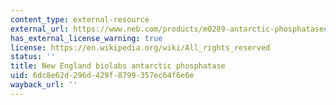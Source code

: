 ```yaml
---
content_type: external-resource
external_url: https://www.neb.com/products/m0289-antarctic-phosphatase#Product%20Information
has_external_license_warning: true
license: https://en.wikipedia.org/wiki/All_rights_reserved
status: ''
title: New England biolabs antarctic phosphatase
uid: 6dc8e62d-296d-429f-8799-357ec64f6e6e
wayback_url: ''
---
```

